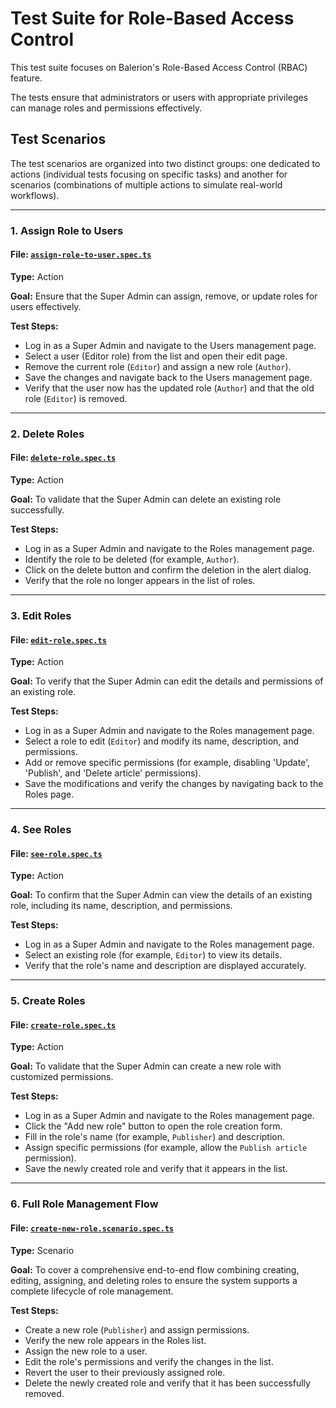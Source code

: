 # Test Suite for Role-Based Access Control

This test suite focuses on Balerion's Role-Based Access Control (RBAC) feature.

The tests ensure that administrators or users with appropriate privileges can manage roles and permissions effectively.

## Test Scenarios

The test scenarios are organized into two distinct groups: one dedicated to actions (individual tests focusing on
specific tasks) and another for scenarios (combinations of multiple actions to simulate real-world workflows).

---

### 1. **Assign Role to Users**

#### File: [`assign-role-to-user.spec.ts`](./actions/assign-role-to-user.spec.ts)

**Type:**
Action

**Goal:**
Ensure that the Super Admin can assign, remove, or update roles for users effectively.

**Test Steps:**

- Log in as a Super Admin and navigate to the Users management page.
- Select a user (Editor role) from the list and open their edit page.
- Remove the current role (`Editor`) and assign a new role (`Author`).
- Save the changes and navigate back to the Users management page.
- Verify that the user now has the updated role (`Author`) and that the old role (`Editor`) is removed.

---

### 2. **Delete Roles**

#### File: [`delete-role.spec.ts`](./actions/delete-role.spec.ts)

**Type:**
Action

**Goal:**
To validate that the Super Admin can delete an existing role successfully.

**Test Steps:**

- Log in as a Super Admin and navigate to the Roles management page.
- Identify the role to be deleted (for example, `Author`).
- Click on the delete button and confirm the deletion in the alert dialog.
- Verify that the role no longer appears in the list of roles.

---

### 3. **Edit Roles**

#### File: [`edit-role.spec.ts`](./actions/edit-role.spec.ts)

**Type:**
Action

**Goal:**
To verify that the Super Admin can edit the details and permissions of an existing role.

**Test Steps:**

- Log in as a Super Admin and navigate to the Roles management page.
- Select a role to edit (`Editor`) and modify its name, description, and permissions.
- Add or remove specific permissions (for example, disabling 'Update', 'Publish', and 'Delete article' permissions).
- Save the modifications and verify the changes by navigating back to the Roles page.

---

### 4. **See Roles**

#### File: [`see-role.spec.ts`](./actions/see-role.spec.ts)

**Type:**
Action

**Goal:**
To confirm that the Super Admin can view the details of an existing role, including its name, description, and
permissions.

**Test Steps:**

- Log in as a Super Admin and navigate to the Roles management page.
- Select an existing role (for example, `Editor`) to view its details.
- Verify that the role's name and description are displayed accurately.

---

### 5. **Create Roles**

#### File: [`create-role.spec.ts`](./actions/create-role.spec.ts)

**Type:**
Action

**Goal:**
To validate that the Super Admin can create a new role with customized permissions.

**Test Steps:**

- Log in as a Super Admin and navigate to the Roles management page.
- Click the "Add new role" button to open the role creation form.
- Fill in the role's name (for example, `Publisher`) and description.
- Assign specific permissions (for example, allow the `Publish article` permission).
- Save the newly created role and verify that it appears in the list.

---

### 6. **Full Role Management Flow**

#### File: [`create-new-role.scenario.spec.ts`](./scenarios/create-new-role.scenario.spec.ts)

**Type:**
Scenario

**Goal:**
To cover a comprehensive end-to-end flow combining creating, editing, assigning, and deleting roles to ensure the system supports a complete lifecycle of role management.

**Test Steps:**

- Create a new role (`Publisher`) and assign permissions.
- Verify the new role appears in the Roles list.
- Assign the new role to a user.
- Edit the role's permissions and verify the changes in the list.
- Revert the user to their previously assigned role.
- Delete the newly created role and verify that it has been successfully removed.
